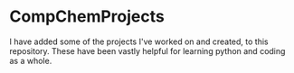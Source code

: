 # CompChemProjects
I have added some of the projects I've worked on and created, to this repository. These have been vastly helpful for learning python and coding as a whole.
